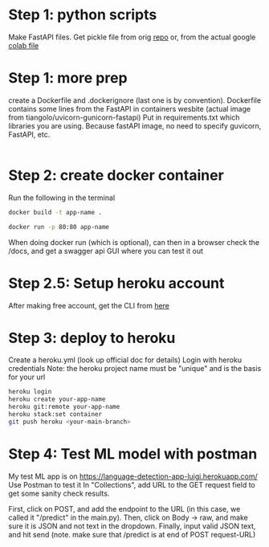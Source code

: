 # Step 1: python scripts
Make FastAPI files. Get pickle file from
orig [repo](https://github.com/AssemblyAI-Examples/ml-fastapi-docker-heroku)
or, from the actual google [colab file](https://colab.research.google.com/drive/1uaALcaatvxOu42IhQA4r0bahfdpw-Z7v?usp=sharing)

# Step 1: more prep
create a Dockerfile and .dockerignore (last one is by convention).
Dockerfile contains some lines from the FastAPI in containers wesbite
(actual image from tiangolo/uvicorn-gunicorn-fastapi)
Put in requirements.txt which libraries you are using.
Because fastAPI image, no need to specify guvicorn, FastAPI, etc.
<br>
<br>

# Step 2: create docker container
Run the following in the terminal
```bash
docker build -t app-name .

docker run -p 80:80 app-name
```

When doing docker run (which is optional), can then in a browser check the /docs,
and get a swagger api GUI where you can test it out


# Step 2.5: Setup heroku account

After making free account, get the CLI from [here](https://devcenter.heroku.com/articles/heroku-cli)


# Step 3: deploy to heroku

Create a heroku.yml (look up official doc for details)
Login with heroku credentials 
Note: the heroku project name must be "unique"
and is the basis for your url

```bash
heroku login
heroku create your-app-name
heroku git:remote your-app-name
heroku stack:set container
git push heroku <your-main-branch>
```

# Step 4: Test ML model with postman

My test ML app is on
https://language-detection-app-luigi.herokuapp.com/
Use Postman to test it
In "Collections", add URL to the GET request field to
get some sanity check results.

First,  click on POST, and add the endpoint to the URL (in this case, we called
it "/predict" in the main.py).
Then, click on  Body -> raw, and make sure it is JSON and not text in the dropdown.
Finally,  input valid JSON text, and hit send (note. make sure that /predict is at end of POST request-URL)

